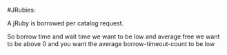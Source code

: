 #JRubies:

A jRuby is borrowed per catalog request.

So borrow time and wait time we want to be low and average free we want to be above 0
and you want the average borrow-timeout-count to be low
